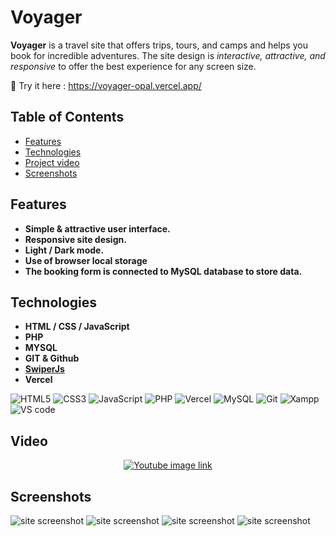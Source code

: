 # Voyager

**Voyager** is a travel site that offers trips, tours, and camps and helps you book for incredible adventures. The site design is _interactive, attractive, and responsive_ to offer the best experience for any screen size.

🚀 Try it here : https://voyager-opal.vercel.app/

## Table of Contents

- [Features](#Features)
- [Technologies](#Technologies)
- [Project video](#video)
- [Screenshots](#Screenshots)

## Features

- **Simple & attractive user interface.**
- **Responsive site design.**
- **Light / Dark mode.**
- **Use of browser local storage**
- **The booking form is connected to MySQL database to store data.**

## Technologies

- **HTML / CSS / JavaScript**
- **PHP**
- **MYSQL**
- **GIT & Github**
- **[SwiperJs](https://swiperjs.com/)**
- **Vercel**

![HTML5](https://img.shields.io/badge/HTML5-E34F26?style=for-the-badge&logo=html5&logoColor=white)
![CSS3](https://img.shields.io/badge/CSS3-1572B6?style=for-the-badge&logo=css3&logoColor=white)
![JavaScript](https://img.shields.io/badge/JavaScript-323330?style=for-the-badge&logo=javascript&logoColor=F7DF1E)
![PHP](https://img.shields.io/badge/php-%23777BB4.svg?style=for-the-badge&logo=php&logoColor=white)
![Vercel](https://img.shields.io/badge/Vercel-000000?style=for-the-badge&logo=vercel&logoColor=white)
![MySQL](https://img.shields.io/badge/MySQL-005C84?style=for-the-badge&logo=mysql&logoColor=white)
![Git](https://img.shields.io/badge/git-%23F05033.svg?style=for-the-badge&logo=git&logoColor=white)
![Xampp](https://img.shields.io/badge/Xampp-F37623?style=for-the-badge&logo=xampp&logoColor=white)
![VS code](https://img.shields.io/badge/VSCode-0078D4?style=for-the-badge&logo=visual%20studio%20code&logoColor=white)

## Video

<div style="display:flex;align-items:center;justify-content:center;">
  <a href="https://youtu.be/LdzW3azkwEw?si=WaUFc51AR0sJXLAm"><img src="images/vid-img.png" alt="Youtube image link"></a>
</div>

## Screenshots

![site screenshot](images/screen-1.png)
![site screenshot](images/screen-2.png)
![site screenshot](images/screen-3.png)
![site screenshot](images/screen-4.png)
